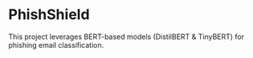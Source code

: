 # PhishShield
This project leverages BERT-based models (DistilBERT &amp; TinyBERT) for phishing email classification.
